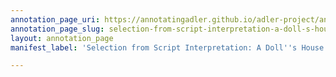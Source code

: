 ```yaml
---
annotation_page_uri: https://annotatingadler.github.io/adler-project/annotations/selection-from-script-interpretation-a-doll-s-house-ads0168--canvas-1-rhetorical-device.json
annotation_page_slug: selection-from-script-interpretation-a-doll-s-house-ads0168--canvas-1-rhetorical-device
layout: annotation_page
manifest_label: 'Selection from Script Interpretation: A Doll''s House (ADS0168)'

---
```

